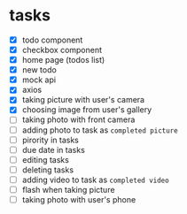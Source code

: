 
# tasks

- [x] todo component
- [x] checkbox component
- [x] home page (todos list)
- [x] new todo
- [x] mock api
- [x] axios
- [x] taking picture with user's camera
- [x] choosing image from user's gallery
- [ ] taking photo with front camera
- [ ] adding photo to task as `completed picture`
- [ ] pirority in tasks
- [ ] due date in tasks
- [ ] editing tasks
- [ ] deleting tasks
- [ ] adding video to task as `completed video`
- [ ] flash when taking picture
- [ ] taking photo with user's phone
